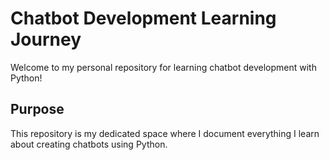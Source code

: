 # Chatbot Development Learning Journey

Welcome to my personal repository for learning chatbot development with Python!

## Purpose

This repository is my dedicated space where I document everything I learn about creating chatbots using Python.
